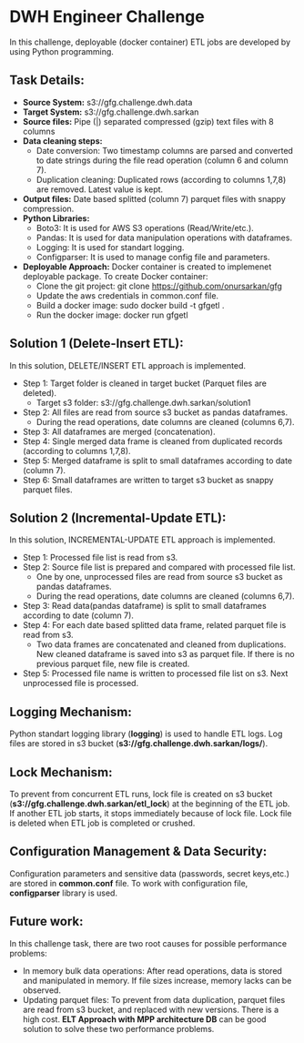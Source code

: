 # DWH Engineer Challenge
In this challenge, deployable (docker container) ETL jobs are developed by using Python programming.
## Task Details:
- **Source System:** s3://gfg.challenge.dwh.data
- **Target System:** s3://gfg.challenge.dwh.sarkan
- **Source files:** Pipe (|) separated compressed (gzip) text files with 8 columns
- **Data cleaning steps:**
	- Date conversion: Two timestamp columns are parsed and converted to date strings during the file read operation (column 6 and column 7).
	- Duplication cleaning: Duplicated rows (according to columns 1,7,8) are removed. Latest value is kept.
- **Output files:** Date based splitted (column 7) parquet files with snappy compression.
- **Python Libraries:**
	- Boto3: It is used for AWS S3 operations (Read/Write/etc.).
	- Pandas: It is used for data manipulation operations with dataframes.
	- Logging: It is used for standart logging.
	- Configparser: It is used to manage config file and parameters.
- **Deployable Approach:** Docker container is created to implemenet deployable package. To create Docker container:
	- Clone the git project: git clone https://github.com/onursarkan/gfg
	- Update the aws credentials in common.conf file.
	- Build a docker image: sudo docker build -t gfgetl .
	- Run the docker image: docker run gfgetl
## Solution 1 (Delete-Insert ETL):
In this solution, DELETE/INSERT ETL approach is implemented.
- Step 1: Target folder is cleaned in target bucket (Parquet files are deleted).
	- Target s3 folder: s3://gfg.challenge.dwh.sarkan/solution1
- Step 2: All files are read from source s3 bucket as pandas dataframes.
	- During the read operations, date columns are cleaned (columns 6,7).
- Step 3: All dataframes are merged (concatenation).
- Step 4: Single merged data frame is cleaned from duplicated records (according to columns 1,7,8).
- Step 5: Merged dataframe is split to small dataframes according to date (column 7).
- Step 6: Small dataframes are written to target s3 bucket as snappy parquet files.
## Solution 2 (Incremental-Update ETL):
In this solution, INCREMENTAL-UPDATE ETL approach is implemented.
- Step 1: Processed file list is read from s3.
- Step 2: Source file list is prepared and compared with processed file list.
	- One by one, unprocessed files are read from source s3 bucket as pandas dataframes.
	- During the read operations, date columns are cleaned (columns 6,7).
- Step 3: Read data(pandas dataframe) is split to small dataframes according to date (column 7).
- Step 4: For each date based splitted data frame, related parquet file is read from s3.
	- Two data frames are concatenated and cleaned from duplications. New cleaned dataframe is saved into s3 as parquet file. If there is no previous parquet file, new file is created.
- Step 5: Processed file name is written to processed file list on s3. Next unprocessed file is processed.
## Logging Mechanism:
Python standart logging library (**logging**) is used to handle ETL logs. Log files are stored in s3 bucket (**s3://gfg.challenge.dwh.sarkan/logs/**).
## Lock Mechanism:
To prevent from concurrent ETL runs, lock file is created on s3 bucket (**s3://gfg.challenge.dwh.sarkan/etl_lock**) at the beginning of the ETL job. If another ETL job starts, it stops immediately because of lock file. Lock file is deleted when ETL job is completed or crushed.
## Configuration Management & Data Security:
Configuration parameters and sensitive data (passwords, secret keys,etc.) are stored in **common.conf** file. To work with configuration file, **configparser** library is used.
## Future work:
In this challenge task, there are two root causes for possible performance problems:
- In memory bulk data operations: After read operations, data is stored and manipulated in memory. If file sizes increase, memory lacks can be observed.
- Updating parquet files: To prevent from data duplication, parquet files are read from s3 bucket, and replaced with new versions. There is a high cost.
**ELT Approach with MPP architecture DB** can be good solution to solve these two performance problems.
